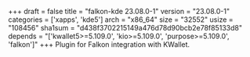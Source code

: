 +++
draft = false
title = "falkon-kde 23.08.0-1"
version = "23.08.0-1"
categories = ['xapps', 'kde5']
arch = "x86_64"
size = "32552"
usize = "108456"
sha1sum = "d438f3702215149a476d78d90bcb2e78f85133d8"
depends = "['kwallet5>=5.109.0', 'kio>=5.109.0', 'purpose>=5.109.0', 'falkon']"
+++
Plugin for Falkon integration with KWallet.
